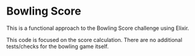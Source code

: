 # Bowling Score

This is a functional approach to the Bowling Score challenge using Elixir.

This code is focused on the score calculation. There are no additional tests/checks for the bowling game itself.
